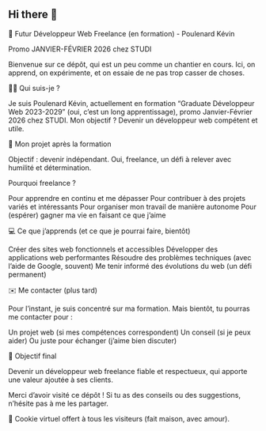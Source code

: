 ## Hi there 👋

🚀 Futur Développeur Web Freelance (en formation) - Poulenard Kévin

Promo JANVIER-FÉVRIER 2026 chez STUDI

Bienvenue sur ce dépôt, qui est un peu comme un chantier en cours.
Ici, on apprend, on expérimente, et on essaie de ne pas trop casser de choses.

🙋‍♂️ Qui suis-je ?

Je suis Poulenard Kévin, actuellement en formation “Graduate Développeur Web 2023-2029” (oui, c’est un long apprentissage), promo Janvier-Février 2026 chez STUDI.
Mon objectif ? Devenir un développeur web compétent et utile.

🎯 Mon projet après la formation

Objectif : devenir indépendant.
Oui, freelance, un défi à relever avec humilité et détermination.

Pourquoi freelance ?

Pour apprendre en continu et me dépasser
Pour contribuer à des projets variés et intéressants
Pour organiser mon travail de manière autonome
Pour (espérer) gagner ma vie en faisant ce que j’aime

💻 Ce que j’apprends (et ce que je pourrai faire, bientôt)

Créer des sites web fonctionnels et accessibles
Développer des applications web performantes
Résoudre des problèmes techniques (avec l’aide de Google, souvent)
Me tenir informé des évolutions du web (un défi permanent)

✉️ Me contacter (plus tard)

Pour l’instant, je suis concentré sur ma formation.
Mais bientôt, tu pourras me contacter pour :

Un projet web (si mes compétences correspondent)
Un conseil (si je peux aider)
Ou juste pour échanger (j’aime bien discuter)

🌟 Objectif final

Devenir un développeur web freelance fiable et respectueux, qui apporte une valeur ajoutée à ses clients.

Merci d’avoir visité ce dépôt !
Si tu as des conseils ou des suggestions, n’hésite pas à me les partager.

🍪 Cookie virtuel offert à tous les visiteurs (fait maison, avec amour).
